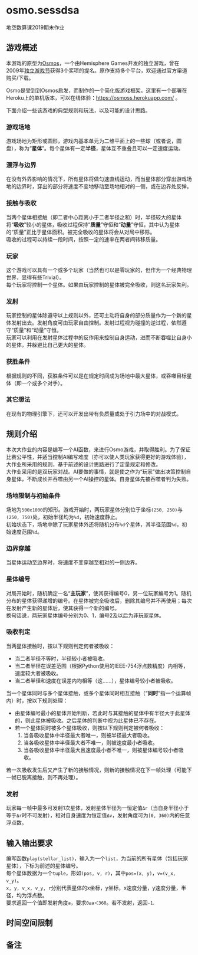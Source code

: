 # osmo.sessdsa

地空数算课2019期末作业

## 游戏概述
本游戏的原型为[Osmos](https://www.osmos-game.com/)，一个由Hemisphere Games开发的独立游戏，曾在2009年[独立游戏节](https://zh.wikipedia.org/独立游戏节)获得3个奖项的提名。原作支持多个平台，欢迎通过官方渠道购买/下载。

Osmo是受到到Osmos启发，而制作的一个简化版游戏框架。这里有一个部署在Heroku上的单机版本，可以在线体验：https://osmoss.herokuapp.com/ 。

下面介绍一些该游戏的典型规则和玩法，以及可能的设计思路。

### 游戏场地

游戏场地为矩形或圆形，游戏内基本单元为二维平面上的一些球（或者说，圆盘），称为“**星体**”。每个星体有一定**半径**，星体互不重叠且可以一定速度运动。

### 漂浮与边界

在没有外界影响的情况下，所有星体将做匀速直线运动，而当星体部分穿出游戏场地的边界时，穿出的部分将速度不变地移动至场地相对的一侧，或在边界处反弹。

### 接触与吸收

当两个星体相接触（即二者中心距离小于二者半径之和）时，半径较大的星体将“**吸收**”较小的星体，吸收过程保持“**质量**”守恒和“**动量**”守恒，其中认为星体的“质量”正比于星体面积。被完全吸收的星体将会从对局中移除。  
吸收的过程可以持续一段时间，按照一定的速率在两者间转移质量。

### 玩家

这个游戏可以具有一个或多个玩家（当然也可以是零玩家的，但作为一个经典物理世界，显得有些Trivial）。  
每个玩家将控制一个星体。如果由玩家控制的星体被完全吸收，则这名玩家失利。

### 发射

玩家控制的星体除遵守以上规则以外，还可主动将自身的部分质量作为一个新的星体发射出去。发射角度可由玩家自由控制。发射过程视为碰撞的逆过程，依然遵守“质量”和“动量”守恒。  
玩家可以利用在发射星体过程中的反作用来控制自身运动，进而不断吞噬比自身小的星体，并躲避比自己更大的星体。

### 获胜条件

根据规则的不同，获胜条件可以是在规定时间成为场地中最大星体，或吞噬目标星体（即一个或多个对手）。

### 其它想法

在现有的物理引擎下，还可以开发出带有负质量或处于引力场中的对战模式。

## 规则介绍
本次大作业的内容是编写一个AI函数，来进行Osmo游戏，并取得胜利。为了保证比赛公平性，并适当控制AI编写难度（亦可以使人类玩家获得更好的游戏体验），大作业所采用的规则，基于前述的设计思路进行了定量规定和修改。  
大作业采用的是双玩家对战。AI要做的事情，就是使之作为“玩家”做出决策控制自身星体，不断成长并吞噬由另一个AI操控的星体。自身星体先被吞噬者判为失败。

### 场地限制与初始条件

场地为`500x1000`的矩形。游戏开始时，两玩家星体分别位于坐标`(250, 250)`与`(250, 750)`处，初始半径均为`%d`，初始速度静止。  
初始状态下，场地中除了玩家星体外还将随机分布`%d`个星体，其半径范围`%d`，初始速度范围`%d`。

### 边界穿越

当星体运动至边界时，将速度不变穿越至相对的一侧边界。

### 星体编号

对局开始时，随机确定一名“**主玩家**”，使其获得编号0，另一位玩家编号为1。随机分布的星体获得递增的编号。在星体被完全吸收后，删除其编号并不再使用；每次在发射产生新的星体后，使其获得一个新的编号。  
换句话说，两玩家星体编号分别为0、1，编号2及以后为非玩家星体。

### 吸收判定

当两星体接触时，按以下规则判定何者被吸收：
- 当二者半径不等时，半径较小者被吸收。
- 当二者半径在误差范围（根据Python使用的IEEE-754浮点数精度）内相等，速度较大者被吸收。
- 当二者半径和速度在误差内均相等（这……），星体编号较小者被吸收。

当一个星体同时与多个星体接触，或多个星体同时相互接触（“**同时**”指一个运算帧内）时，按以下规则处理：
- 由星体编号最小的星体开始判断，若此时与其接触的星体中有半径大于此星体的，则此星体被吸收。之后星体的判断中视为此星体已不存在。
- 若一个星体同时被多个星体吸收，则按以下规则判定被何者吸收：
  1. 当各吸收星体中半径最大者唯一，则被半径最大者吸收。
  2. 当各吸收星体中半径最大者不唯一，则被速度最小者吸收。
  3. 当各吸收星体中半径最大且速度最小者不唯一，则被星体编号较小者吸收。

若一次吸收发生后又产生了新的接触情况，则新的接触情况在下一帧处理（可能下一帧已脱离接触，则不再处理）。

### 发射

玩家每一帧中最多可发射1次星体，发射星体半径为一恒定值`Δr`（当自身半径小于等于`Δr`时不可发射），相对自身速度为恒定值`Δv`，发射角度可为`[0, 360)`内的任意浮点数。

## 输入输出要求
编写函数`play(stellar_list)`，输入为一个`list`，为当前的所有星体（包括玩家星体），下标为前述的星体编号。  
每个星体数据为一个`tuple`，形如`(pos, v, r)`，其中`pos=(x, y)`，`v=(v_x, v_y)`。  
`x, y, v_x, v_y, r`分别代表星体的x坐标，y坐标，x速度分量，y速度分量，半径，均为浮点数。  
要求返回一个值即发射角度`a`，要求`0≤a＜360`。若不发射，返回`-1`.

## 时间空间限制

## 备注
